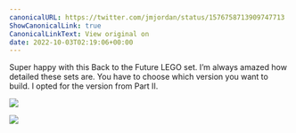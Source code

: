 ```yaml
---
canonicalURL: https://twitter.com/jmjordan/status/1576758713909747713
ShowCanonicalLink: true
CanonicalLinkText: View original on
date: 2022-10-03T02:19:06+00:00
---
```

Super happy with this Back to the Future LEGO set. I’m always amazed how detailed these sets are. You have to choose which version you want to build. I opted for the version from Part II.

![](/images/1576758713909747713-FeHFsB5XoAAM4iN.jpg)

![](/images/1576758713909747713-FeHFsVWXoAEf65J.jpg)
